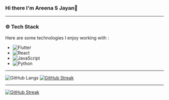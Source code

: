 ### Hi there I'm Areena S Jayan👋
---------------------------------------------------------------------------------------------------------------------------------------------------------------------------------------------

### ⚙️ Tech Stack
Here are some technologies I enjoy working with :

- ![Flutter](https://img.shields.io/badge/-Flutter-05122A?style=flat&logoColor=blue&logo=Flutter)
- ![React](https://img.shields.io/badge/-React-05122A?style=flat&logo=React)
- ![JavaScript](https://img.shields.io/badge/-JavaScript-05122A?style=flat&logo=JavaScript)
- ![Python](https://img.shields.io/badge/-Python-05122A?style=flat&logo=Python)
 
---------------------------------------------------------------------------------------------------------------------------------------------------------------------------------------------  

![GitHub Langs](https://github-readme-stats.vercel.app/api/top-langs/?username=areenasjayan333&layout=compact&theme=blue-green)                [![GitHub Streak](https://github-readme-streak-stats.herokuapp.com?user=areenasjayan333&theme=blueberry&date_format=M%20j%5B%2C%20Y%5D)](https://git.io/streak-stats)

---------------------------------------------------------------------------------------------------------------------------------------------------------------------------------------------

[![GitHub Streak](https://github-readme-streak-stats.herokuapp.com?user=areenasjayan333&theme=blueberry&date_format=M%20j%5B%2C%20Y%5D)](https://git.io/streak-stats)
